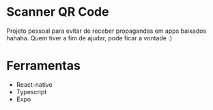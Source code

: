# Scanner QR Code

Projeto pessoal para evitar de receber propagandas em apps baixados hahaha.
Quem tiver a fim de ajudar, pode ficar a vontade :)

# Ferramentas

- React-native
- Typescript
- Expo
